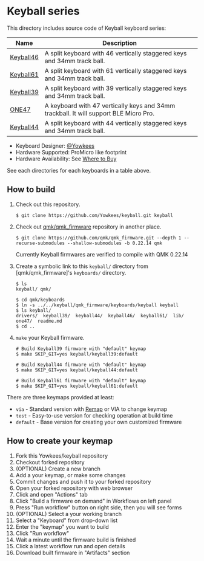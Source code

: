 # Keyball series

This directory includes source code of Keyball keyboard series:

| Name          | Description
|---------------|-------------------------------------------------------------
|[Keyball46](./keyball46)|A split keyboard with 46 vertically staggered keys and 34mm track ball.
|[Keyball61](./keyball61)|A split keyboard with 61 vertically staggered keys and 34mm track ball.
|[Keyball39](./keyball39)|A split keyboard with 39 vertically staggered keys and 34mm track ball.
|[ONE47](./one47)|A keyboard with 47 vertically keys and 34mm trackball. It will support BLE Micro Pro.
|[Keyball44](./keyball44)|A split keyboard with 44 vertically staggered keys and 34mm track ball.

* Keyboard Designer: [@Yowkees](https://twitter.com/Yowkees)  
* Hardware Supported: ProMicro like footprint
* Hardware Availability: See [Where to Buy](../../../README.md#where-to-buy)

See each directories for each keyboards in a table above.

## How to build

1. Check out this repository.

    ```console
    $ git clone https://github.com/Yowkees/keyball.git keyball
    ```

2. Check out [qmk/qmk_firmware](https://github.com/qmk/qmk_firmware/) repository in another place.

    ```console
    $ git clone https://github.com/qmk/qmk_firmware.git --depth 1 --recurse-submodules --shallow-submodules -b 0.22.14 qmk
    ```

    Currently Keyball firmwares are verified to compile with QMK 0.22.14

3. Create a symbolic link to this `keyball/` directory from [qmk/qmk_firmware]'s `keyboards/` directory.

    ```console
    $ ls
    keyball/ qmk/

    $ cd qmk/keyboards
    $ ln -s ../../keyball/qmk_firmware/keyboards/keyball keyball
    $ ls keyball/
    drivers/  keyball39/  keyball44/  keyball46/  keyball61/  lib/  one47/  readme.md
    $ cd ..
    ```

4. `make` your Keyball firmware.

    ```console
    # Build Keyball39 firmware with "default" keymap
    $ make SKIP_GIT=yes keyball/keyball39:default

    # Build Keyball44 firmware with "default" keymap
    $ make SKIP_GIT=yes keyball/keyball44:default

    # Build Keyball61 firmware with "default" keymap
    $ make SKIP_GIT=yes keyball/keyball61:default
    ```

There are three keymaps provided at least:

* `via` - Standard version with [Remap](https://remap-keys.app/) or VIA to change keymap
* `test` - Easy-to-use version for checking operation at build time
* `default` - Base version for creating your own customized firmware

## How to create your keymap

1. Fork this Yowkees/keyball repository
2. Checkout forked repository
3. (OPTIONAL) Create a new branch
4. Add a your keymap, or make some changes
5. Commit changes and push it to your forked repository
6. Open your forked repository with web browser
7. Click and open "Actions" tab
8. Click "Build a firmware on demand" in Workflows on left panel
9. Press "Run workflow" button on right side, then you will see forms
10. (OPTIONAL) Select a your working branch
11. Select a "Keyboard" from drop-down list
12. Enter the "keymap" you want to build
13. Click "Run workflow"
14. Wait a minute until the firmware build is finished
15. Click a latest workflow run and open details
16. Download built firmware in "Artifacts" section
